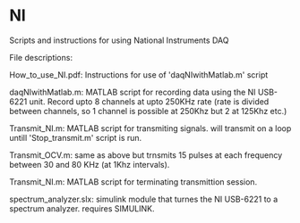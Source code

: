 # NI
Scripts and instructions for using National Instruments DAQ

File descriptions:

How_to_use_NI.pdf: Instructions for use of 'daqNIwithMatlab.m' script

daqNIwithMatlab.m: MATLAB script for recording data using the NI USB-6221 unit. Record upto 8 channels at upto 250KHz rate (rate is divided between channels, so 1 channel is possible at 250Khz but 2 at 125Khz etc.)

Transmit_NI.m: MATLAB script for transmiting signals. will transmit on a loop untill 'Stop_transmit.m' script is run.

Transmit_OCV.m: same as above but trnsmits 15 pulses at each frequency between 30 and 80 KHz (at 1Khz intervals).

Transmit_NI.m: MATLAB script for terminating transmittion session.

spectrum_analyzer.slx: simulink module that turnes the NI USB-6221 to a spectrum analyzer. requires SIMULINK.


